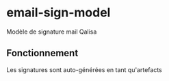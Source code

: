 # email-sign-model
Modèle de signature mail Qalisa

## Fonctionnement
Les signatures sont auto-générées en tant qu'artefacts
